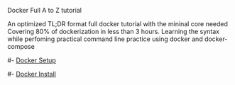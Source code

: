 Docker Full A to Z tutorial 

An optimized TL;DR format full docker tutorial with the mininal core needed 
Covering 80% of dockerization in less than 3 hours. 
Learning the syntax while perfoming practical command line practice using docker and docker-compose

#- [Docker Setup](https://github.com/6rz6/6rz6/blob/main/Docker%20Setup.md)

#- [Docker Install](https://github.com/6rz6/6rz6/blob/main/Docker%20Install)